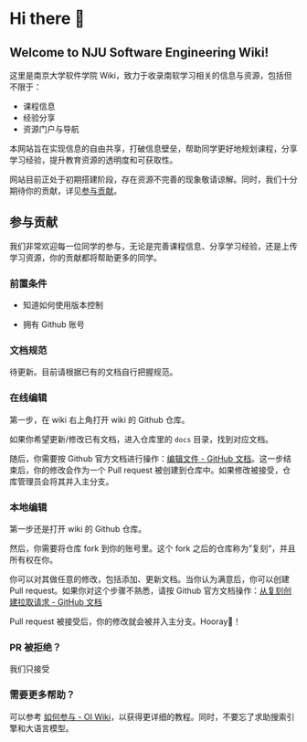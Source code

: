 # Hi there 👋

## Welcome to NJU Software Engineering Wiki!

这里是南京大学软件学院 Wiki，致力于收录南软学习相关的信息与资源，包括但不限于：

- 课程信息
- 经验分享
- 资源门户与导航

本网站旨在实现信息的自由共享，打破信息壁垒，帮助同学更好地规划课程，分享学习经验，提升教育资源的透明度和可获取性。

网站目前正处于初期搭建阶段，存在资源不完善的现象敬请谅解。同时，我们十分期待你的贡献，详见[参与贡献](#参与贡献)。

## 参与贡献

我们非常欢迎每一位同学的参与，无论是完善课程信息、分享学习经验，还是上传学习资源，你的贡献都将帮助更多的同学。

### 前置条件

- 知道如何使用版本控制

- 拥有 Github 账号

### 文档规范

待更新。目前请根据已有的文档自行把握规范。

### 在线编辑

第一步，在 wiki 右上角打开 wiki 的 Github 仓库。

如果你希望更新/修改已有文档，进入仓库里的 `docs` 目录，找到对应文档。

随后，你需要按 Github 官方文档进行操作：[编辑文件 - GitHub 文档](https://docs.github.com/zh/repositories/working-with-files/managing-files/editing-files#editing-files-in-another-users-repository)。这一步结束后，你的修改会作为一个 Pull request 被创建到仓库中。如果修改被接受，仓库管理员会将其并入主分支。

### 本地编辑

第一步还是打开 wiki 的 Github 仓库。

然后，你需要将仓库 fork 到你的账号里。这个 fork 之后的仓库称为”复刻“，并且所有权在你。

你可以对其做任意的修改，包括添加、更新文档。当你认为满意后，你可以创建 Pull request。如果你对这个步骤不熟悉，请按 Github 官方文档操作：[从复刻创建拉取请求 - GitHub 文档](https://docs.github.com/zh/pull-requests/collaborating-with-pull-requests/proposing-changes-to-your-work-with-pull-requests/creating-a-pull-request-from-a-fork)

Pull request 被接受后，你的修改就会被并入主分支。Hooray🥳！

### PR 被拒绝？

我们只接受

### 需要更多帮助？

可以参考 [如何参与 - OI Wiki](https://oi-wiki.org/intro/htc/)，以获得更详细的教程。同时，不要忘了求助搜索引擎和大语言模型。

